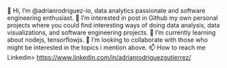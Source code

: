 👋 Hi, I’m @adrianrodriguez-io, data analytics passionate and software engineering enthusiast.
👀 I’m interested in post in Github my own personal projects where you could find interesting ways of doing data analysis, data visualizations, and software engineering projects. 
🌱 I’m currently learning about nodejs, tensorflowjs. 
💞️ I’m looking to collaborate with those who might be interested in the topics i mention above. 
📫 How to reach me
  Linkedin> https://www.linkedin.com/in/adrianrodriguezgutierrez/

<!---
adrianrodriguez-io/adrianrodriguez-io is a ✨ special ✨ repository because its `README.md` (this file) appears on your GitHub profile.
You can click the Preview link to take a look at your changes.
--->
